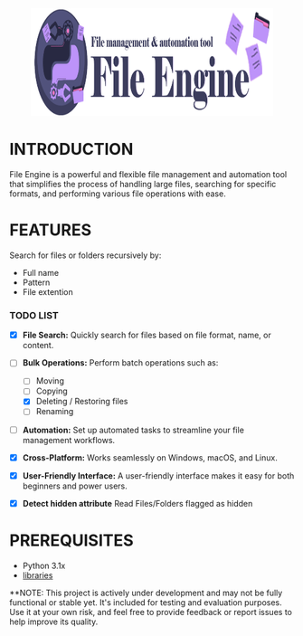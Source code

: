 <div align="center" >
  <img style="height:190px; width:85%" src="Interface/images/File Engine Banner.png" alt="Image">
</div>

# INTRODUCTION

File Engine is a powerful and flexible file management and automation tool that simplifies the process of handling large files, searching for specific formats, and performing various file operations with ease.

# FEATURES

Search for files or folders recursively by:
- Full name
- Pattern
- File extention

### TODO LIST

- [x] **File Search:** Quickly search for files based on file format, name, or content.
- [ ] **Bulk Operations:** Perform batch operations such as:
  - [ ] Moving
  - [ ] Copying
  - [x] Deleting / Restoring files
  - [ ] Renaming
- [ ] **Automation:** Set up automated tasks to streamline your file management workflows.
- [x] **Cross-Platform:** Works seamlessly on Windows, macOS, and Linux.
- [x] **User-Friendly Interface:** A user-friendly interface makes it easy for both beginners and power users.
- [x] **Detect hidden attribute** Read Files/Folders flagged as hidden


# PREREQUISITES

- Python 3.1x
- [libraries](https://github.com/OfficialAhmed/File-Engine/requirements.txt) 

**NOTE: This project is actively under development and may not be fully functional or stable yet. It's included for testing and evaluation purposes. Use it at your own risk, and feel free to provide feedback or report issues to help improve its quality.
